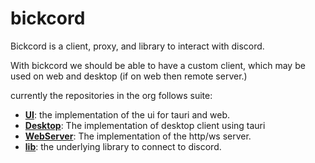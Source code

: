 # bickcord

Bickcord is a client, proxy, and library to interact with discord.

With bickcord we should be able to have a custom client, which may be used on web and desktop (if on web then remote server.)

currently the repositories in the org follows suite:

- **[UI](https://github.com/bickcord/ui)**: the implementation of the ui for tauri and web.
- **[Desktop](https://github.com/bickcord/Desktop)**: The implementation of desktop client using tauri
- **[WebServer](https://github.com/bickcord/WebServer)**: The implementation of the http/ws server.
- **[lib](https://github.com/bickcord/lib)**: the underlying library to connect to discord.



